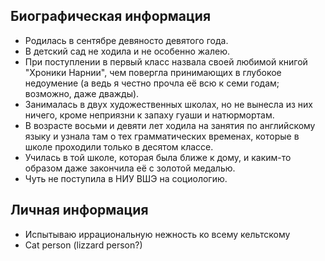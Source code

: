 ## Биографическая информация
+ Родилась в сентябре девяносто девятого года. 
+ В детский сад не ходила и не особенно жалею. 
+ При поступлении в первый класс назвала своей любимой книгой "Хроники Нарнии", чем повергла принимающих в глубокое недоумение (а ведь я честно прочла её всю к семи годам; возможно, даже дважды). 
+ Занималась в двух художественных школах, но не вынесла из них ничего, кроме неприязни к запаху гуаши и натюрмортам. 
+ В возрасте восьми и девяти лет ходила на занятия по английскому языку и узнала там о тех грамматических временах, которые в школе проходили только в десятом классе. 
+ Училась в той школе, которая была ближе к дому, и каким-то образом даже закончила её с золотой медалью. 
+ Чуть не поступила в НИУ ВШЭ на социологию. 

## Личная информация
- Испытываю иррациональную нежность ко всему кельтскому
- Cat person (lizzard person?)
